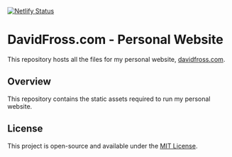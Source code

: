[![Netlify Status](https://api.netlify.com/api/v1/badges/1e825098-9257-498e-805a-918167c2165d/deploy-status)](https://app.netlify.com/sites/davidfross/deploys)

# DavidFross.com - Personal Website

This repository hosts all the files for my personal website, [davidfross.com](https://davidfross.com).

## Overview

This repository contains the static assets required to run my personal website. 

## License

This project is open-source and available under the [MIT License](LICENSE).
